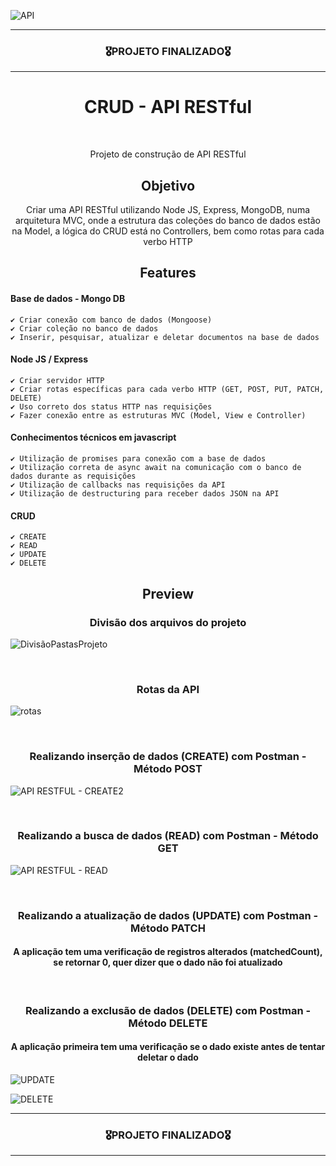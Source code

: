 ![API](https://user-images.githubusercontent.com/68918326/182261081-bdc4c776-5522-4705-ae00-872a435a9409.PNG)

<hr>
<h3 align="center">🎖️PROJETO FINALIZADO🎖️</h3>
<hr>

<h1 align="center">CRUD - API RESTful</h1>
<br>

<p align="center">Projeto de construção de API RESTful</p>


<h2 align="center">Objetivo</h2>
<p align="center">
  Criar uma API RESTful utilizando Node JS, Express, MongoDB, numa arquitetura MVC, onde a estrutura das coleções do banco de dados estão na Model, a lógica do CRUD está no Controllers, bem como rotas para cada verbo HTTP</p>


<h2 align="center">Features</h2>

  #### Base de dados - Mongo DB
    ✔️ Criar conexão com banco de dados (Mongoose)
    ✔️ Criar coleção no banco de dados
    ✔️ Inserir, pesquisar, atualizar e deletar documentos na base de dados
  
  #### Node JS / Express
    ✔️ Criar servidor HTTP
    ✔️ Criar rotas específicas para cada verbo HTTP (GET, POST, PUT, PATCH, DELETE)
    ✔️ Uso correto dos status HTTP nas requisições
    ✔️ Fazer conexão entre as estruturas MVC (Model, View e Controller)

  #### Conhecimentos técnicos em javascript
    ✔️ Utilização de promises para conexão com a base de dados
    ✔️ Utilização correta de async await na comunicação com o banco de dados durante as requisições
    ✔️ Utilização de callbacks nas requisições da API
    ✔️ Utilização de destructuring para receber dados JSON na API
 
  #### CRUD
    ✔️ CREATE
    ✔️ READ
    ✔️ UPDATE
    ✔️ DELETE

<h2 align="center">Preview</h2>
<h3 align="center">Divisão dos arquivos do projeto</h3>

![DivisãoPastasProjeto](https://user-images.githubusercontent.com/68918326/182261659-bb6e2823-c1c9-4118-8db8-e060619fdf8a.PNG)


<br>
<h3 align="center">Rotas da API</h3>

![rotas](https://user-images.githubusercontent.com/68918326/183220150-51adf540-de1e-4c26-b326-92ff736fab60.PNG)


<br>
<h3 align="center">Realizando inserção de dados (CREATE) com Postman - Método POST</h3>

![API RESTFUL - CREATE2](https://user-images.githubusercontent.com/68918326/182262710-9cc92a5d-eecd-405d-be59-85869923ce09.gif)


<br>
<h3 align="center">Realizando a busca de dados (READ) com Postman - Método GET</h3>

![API RESTFUL - READ](https://user-images.githubusercontent.com/68918326/182366416-98018c4b-e479-468a-9dad-dfbb43b08005.gif)


<br>
<h3 align="center">Realizando a atualização de dados (UPDATE) com Postman - Método PATCH</h3>
<h4 align="center">A aplicação tem uma verificação de registros alterados (matchedCount), se retornar 0, quer dizer que o dado não foi atualizado</h4>




<br>
<h3 align="center">Realizando a exclusão de dados (DELETE) com Postman - Método DELETE</h3>
<h4 align="center">A aplicação primeira tem uma verificação se o dado existe antes de tentar deletar o dado</h4>



![UPDATE](https://user-images.githubusercontent.com/68918326/183219999-9fa25ca2-f7aa-45fc-a447-75e427a31f8f.gif)

![DELETE](https://user-images.githubusercontent.com/68918326/183219675-7d46236d-40bb-4f3f-9a3a-1668b72258b3.gif)


<hr>
<h3 align="center">🎖️PROJETO FINALIZADO🎖️</h3>
<hr>
